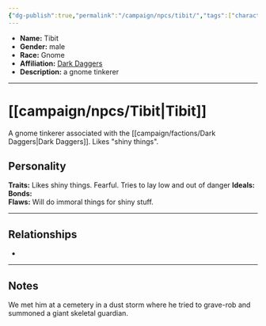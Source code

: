 ```yaml
---
{"dg-publish":true,"permalink":"/campaign/npcs/tibit/","tags":["character","npc"],"noteIcon":"","created":"2025-10-26T19:35:35.787-07:00","updated":"2025-10-27T16:38:54.167-07:00"}
---
```



<p><span><ul>
<li dir="auto"><strong>Name:</strong> Tibit</li>
<li dir="auto"><strong>Gender:</strong> male</li>
<li dir="auto"><strong>Race:</strong> Gnome</li>
<li dir="auto"><strong>Affiliation:</strong> <a data-tooltip-position="top" aria-label="campaign/factions/Dark Daggers.md" data-href="campaign/factions/Dark Daggers.md" href="campaign/factions/Dark Daggers.md" class="internal-link" target="_blank" rel="noopener nofollow">Dark Daggers</a></li>
<li dir="auto"><strong>Description:</strong> a gnome tinkerer</li>
</ul></span></p>

---

# [[campaign/npcs/Tibit\|Tibit]]
A gnome tinkerer associated with the [[campaign/factions/Dark Daggers\|Dark Daggers]]. Likes "shiny things".
## Personality
**Traits:**  Likes shiny things. Fearful. Tries to lay low and out of danger
**Ideals:**  
**Bonds:**  
**Flaws:**  Will do immoral things for shiny stuff.

---

## Relationships
- 

---

## Notes
We met him at a cemetery in a dust storm where he tried to grave-rob and summoned a giant skeletal guardian. 